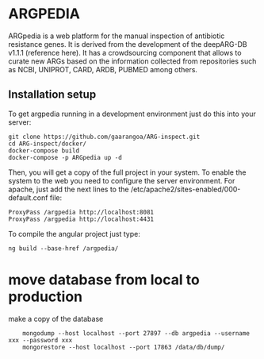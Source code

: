 # ARGPEDIA

ARGpedia is a web platform for the manual inspection of antibiotic resistance genes. It is derived from the development of the deepARG-DB v1.1.1 (reference here). It has a crowdsourcing component that allows to curate new ARGs based on the information collected from repositories such as NCBI, UNIPROT, CARD, ARDB, PUBMED among others.

## Installation setup

To get argpedia running in a development environment just do this into your server:

    git clone https://github.com/gaarangoa/ARG-inspect.git
    cd ARG-inspect/docker/
    docker-compose build
    docker-compose -p ARGpedia up -d

Then, you will get a copy of the full project in your system. To enable the system to the web you need to configure the server environment. For apache, just add the next lines to the /etc/apache2/sites-enabled/000-default.conf  file:

    ProxyPass /argpedia http://localhost:8081
    ProxyPass /argpedia http://localhost:4431

To compile the angular project just type:

    ng build --base-href /argpedia/

# move database from local to production
make a copy of the database

        mongodump --host localhost --port 27897 --db argpedia --username xxx --password xxx
        mongorestore --host localhost --port 17863 /data/db/dump/

